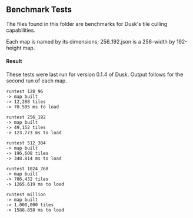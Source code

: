 ## Benchmark Tests ##

The files found in this folder are benchmarks for Dusk's tile culling capabilities.

Each map is named by its dimensions; 256_192.json is a 256-width by 192-height map.

#### Result ####

These tests were last run for version 0.1.4 of Dusk. Output follows for the second run of each map.

```
runtest 128_96
-> map built
-> 12,288 tiles
-> 70.505 ms to load
```
```
runtest 256_192
-> map built
-> 49,152 tiles
-> 123.773 ms to load
```
```
runtest 512_384
-> map built
-> 196,608 tiles
-> 348.814 ms to load
```
```
runtest 1024_768
-> map built
-> 786,432 tiles
-> 1265.619 ms to load
```
```
runtest million
-> map built
-> 1,000,000 tiles
-> 1588.858 ms to load
```